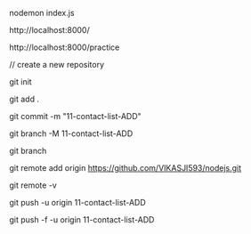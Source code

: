 nodemon index.js

http://localhost:8000/

http://localhost:8000/practice

// create a new repository 

git init

git add .

git commit -m "11-contact-list-ADD"

git branch -M 11-contact-list-ADD

git branch

git remote add origin https://github.com/VIKASJI593/nodejs.git

git remote -v

git push -u origin 11-contact-list-ADD

git push -f -u origin 11-contact-list-ADD
